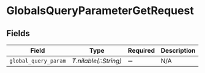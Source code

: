 # GlobalsQueryParameterGetRequest


## Fields

| Field                 | Type                  | Required              | Description           |
| --------------------- | --------------------- | --------------------- | --------------------- |
| `global_query_param`  | *T.nilable(::String)* | :heavy_minus_sign:    | N/A                   |